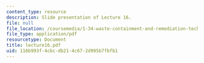 ```yaml
---
content_type: resource
description: Slide presentation of Lecture 16.
file: null
file_location: /coursemedia/1-34-waste-containment-and-remediation-technology-spring-2004/116b993f4cbcdb214c672d995b7fbfb1_lecture16.pdf
file_type: application/pdf
resourcetype: Document
title: lecture16.pdf
uid: 116b993f-4cbc-db21-4c67-2d995b7fbfb1
---
```

